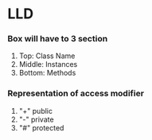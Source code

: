 # LLD

### Box will have to 3 section
1. Top: Class Name
2. Middle: Instances
3. Bottom: Methods

### Representation of access modifier
1. "+" public
2. "-" private
3. "#" protected
